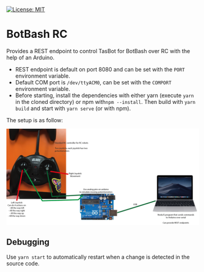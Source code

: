 [![License: MIT](https://img.shields.io/badge/License-MIT-yellow.svg)](https://opensource.org/licenses/MIT)

# BotBash RC

Provides a REST endpoint to control TasBot for BotBash over RC with the help of an Arduino.

- REST endpoint is default on port 8080 and can be set with the `PORT` environment variable.
- Default COM port is `/dev/ttyACM0`, can be set with the `COMPORT` environment variable.
- Before starting, install the dependencies with either yarn (execute `yarn` in the cloned directory) or npm with`npm --install`. Then build with `yarn build` and start with `yarn serve` (or with npm).

The setup is as follow:

![schematic](schematic.png)


## Debugging

Use `yarn start` to automatically restart when a change is detected in the source code.

